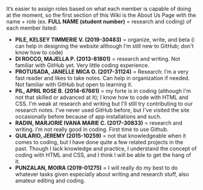 It’s easier to assign roles based on what each member is capable of doing at the moment, so the first section of this Wiki is the About Us Page with the name + role (ex. **FULL NAME (student number)** = research and coding) of each member listed:
* **PILE, KELSEY TIMMERIE V. (2019-30483)** = organize, write, and beta (i can help in designing the website although I’m still new to GitHub; don't know how to code)
* **DI ROCCO, MAJELLA P. (2013-81801)** = research and writing. Not familiar with GitHub yet. Very little coding experience.
* **PROTUSADA, JANELLE MICA O. (2017-31124)** = Research: I’m a very fast reader and likes to take notes. Can help in organization if needed. Not familiar with GitHub but open to learning it.
* **PIL, APRIL ROSE B. (2014-67661)** = my forte is in coding (although I'm not that skilled or advanced at it); I know how to code with HTML and CSS. I'm weak at research and writing but I'll still try contributing to our research notes. I've never used GitHub before, but I've visited the site occasionally before because of app installations and such.
* **RADIN, MARJORIE IVANA MARIE C. (2017-30833)** = research and writing. I’m not really good in coding. First time to use Github.
* **QUILARIO, JEREMY (2015-10259)** = not that knowledgeable when it comes to coding, but I have done quite a few related projects in the past. Though I lack knowledge and practice, I understand the concept of coding with HTML and CSS, and I think I will be able to get the hang of it. 
* **PUNZALAN, MOIRA (2019-01275)** = I will really do my best to do whatever tasks given especially about writing and research stuff, also amateur editing and coding.
